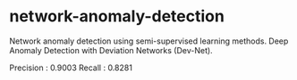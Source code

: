 # network-anomaly-detection

Network anomaly detection using semi-supervised learning methods.
Deep Anomaly Detection with Deviation Networks (Dev-Net).

Precision : 0.9003
Recall : 0.8281
